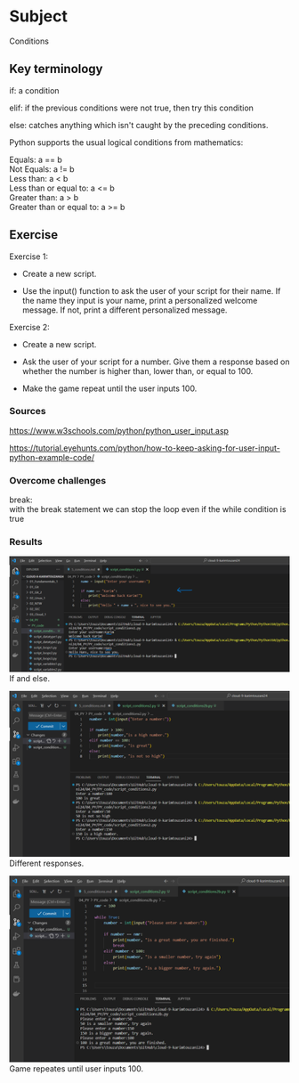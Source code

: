 # Subject
Conditions

## Key terminology
if:  a condition

elif:  if the previous conditions were not true, then try this condition

else:  catches anything which isn't caught by the preceding conditions.

Python supports the usual logical conditions from mathematics:

Equals: a == b  
Not Equals: a != b  
Less than: a < b  
Less than or equal to: a <= b  
Greater than: a > b  
Greater than or equal to: a >= b

## Exercise
Exercise 1:  

- Create a new script.  

- Use the input() function to ask the user of your script for their name. If the name they input is your name, print a personalized welcome message. If not, print a different personalized message.  

Exercise 2:  

- Create a new script.  

- Ask the user of your script for a number. Give them a response based on whether the number is higher than, lower than, or equal to 100.  

- Make the game repeat until the user inputs 100.

### Sources
https://www.w3schools.com/python/python_user_input.asp  

https://tutorial.eyehunts.com/python/how-to-keep-asking-for-user-input-python-example-code/

### Overcome challenges
break:  
with the break statement we can stop the loop even if the while condition is true


### Results  
![if and else](https://github.com/Techgrounds-Cloud-9/cloud-9-karimtouzani24/blob/20c775c4e6acb3561e37ef9bf439e21418db7aa7/00_includes/PY/result_conditions1.png)  
If and else.  

![exercise 2, first part](https://github.com/Techgrounds-Cloud-9/cloud-9-karimtouzani24/blob/a9bc4a75eaa94ce43bf391f82dcdaf609cedbc28/00_includes/PY/result_conditions2a.png)  
Different responses.  

![exercise 2, last part](https://github.com/Techgrounds-Cloud-9/cloud-9-karimtouzani24/blob/a9bc4a75eaa94ce43bf391f82dcdaf609cedbc28/00_includes/PY/result_conditions2b.png)
Game repeates until user inputs 100.

